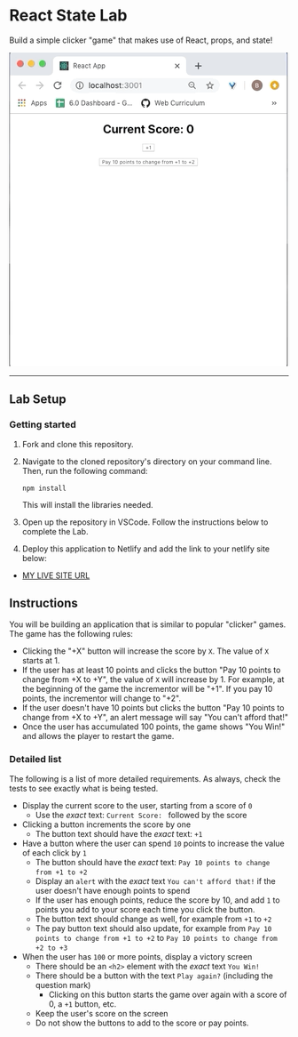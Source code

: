 # React State Lab

Build a simple clicker "game" that makes use of React, props, and state!

![Example of the clicker game.](./assets/clicker-game.gif)

---

## Lab Setup

### Getting started

1. Fork and clone this repository.

1. Navigate to the cloned repository's directory on your command line. Then, run the following command:

   ```
   npm install
   ```

   This will install the libraries needed.

1. Open up the repository in VSCode. Follow the instructions below to complete the Lab.

1. Deploy this application to Netlify and add the link to your netlify site below:

- [MY LIVE SITE URL](https://clickcountclick.netlify.app/)

## Instructions

You will be building an application that is similar to popular "clicker" games. The game has the following rules:

- Clicking the "+X" button will increase the score by `X`. The value of `X` starts at 1.
- If the user has at least 10 points and clicks the button "Pay 10 points to change from +X to +Y", the value of `X` will increase by 1. For example, at the beginning of the game the incrementor will be "+1". If you pay 10 points, the incrementor will change to "+2".
- If the user doesn't have 10 points but clicks the button "Pay 10 points to change from +X to +Y", an alert message will say "You can't afford that!"
- Once the user has accumulated 100 points, the game shows "You Win!" and allows the player to restart the game.

### Detailed list

The following is a list of more detailed requirements. As always, check the tests to see exactly what is being tested.

- Display the current score to the user, starting from a score of `0`
  - Use the _exact_ text: `Current Score: ` followed by the score
- Clicking a button increments the score by one
  - The button text should have the _exact_ text: `+1`
- Have a button where the user can spend `10` points to increase the value of each click by `1`
  - The button should have the _exact_ text: `Pay 10 points to change from +1 to +2`
  - Display an `alert` with the _exact_ text `You can't afford that!` if the user doesn't have enough points to spend
  - If the user has enough points, reduce the score by 10, and add `1` to points you add to your score each time you click the button.
  - The button text should change as well, for example from `+1` to `+2`
  - The pay button text should also update, for example from `Pay 10 points to change from +1 to +2` to `Pay 10 points to change from +2 to +3`
- When the user has `100` or more points, display a victory screen
  - There should be an `<h2>` element with the _exact_ text `You Win!`
  - There should be a button with the text `Play again?` (including the question mark)
    - Clicking on this button starts the game over again with a score of 0, a `+1` button, etc.
  - Keep the user's score on the screen
  - Do not show the buttons to add to the score or pay points.
